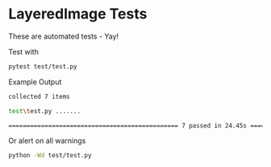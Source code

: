 # LayeredImage Tests

These are automated tests - Yay!

Test with
```bash
pytest test/test.py
```

Example Output
```bash
collected 7 items

test\test.py .......                                                                                         [100%]

=============================================== 7 passed in 24.45s ================================================
```

Or alert on all warnings
```bash
python -Wd test/test.py
```
